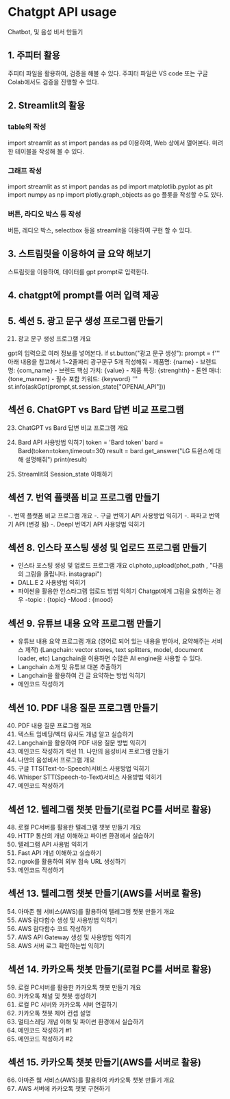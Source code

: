 # Chatgpt API usage
 Chatbot, 및 음성 비서 만들기

  
## 1. 주피터  활용
주피터 파일을 활용하여, 검증을 해볼 수 있다. 
주피터 파일은 VS code 또는 구글 Colab에서도 검증을 진행할 수 있다. 


## 2. Streamlit의 활용
### table의 작성
import streamlit as st
import pandas as pd
이용하여, Web 상에서 열어본다. 미려한 테이블을 작성해 볼 수 있다.

### 그래프 작성
import streamlit as st
import pandas as pd
import matplotlib.pyplot as plt
import numpy as np
import plotly.graph_objects as go
플롯을 작성할 수도 있다. 

### 버튼, 라디오 박스 등 작성
버튼, 레디오 박스, selectbox 등을 streamlit을 이용하여 구현 할 수 있다. 

## 3. 스트림릿을 이용하여 글 요약 해보기
스트림릿을 이용하여, 데이터를 gpt prompt로 입력한다. 

## 4. chatgpt에 prompt를 여러 입력 제공
## 5. 섹션 5. 광고 문구 생성 프로그램 만들기
21. 광고 문구 생성 프로그램 개요

gpt의 입력으로 여러 정보를 넣어본다. 
    if st.button("광고 문구 생성"):
        prompt = f'''
        아래 내용을 참고해서 1~2줄짜리 광구문구 5개 작성해줘
        - 제품명: {name}
        - 브렌드 명: {com_name}
        - 브렌드 핵심 가치: {value}
        - 제품 특징: {strenghth}
        - 톤엔 매너: {tone_manner}
        - 필수 포함 키워드: {keyword}
        '''
        st.info(askGpt(prompt,st.session_state["OPENAI_API"]))

## 섹션 6. ChatGPT vs Bard 답변 비교 프로그램
23. ChatGPT vs Bard 답변 비교 프로그램 개요
24. Bard API 사용방법 익히기
	token = 'Bard token'
	bard = Bard(token=token,timeout=30)
	result = bard.get_answer("LG 트윈스에 대해 설명해줘")
	print(result)

25. Streamlit의 Session_state 이해하기

## 섹션 7. 번역 플랫폼 비교 프로그램 만들기
-. 번역 플랫폼 비교 프로그램 개요
-. 구글 번역기 API 사용방법 익히기
-. 파파고 번역기 API (변경 됨)
-. Deepl 번역기 API 사용방법 익히기

## 섹션 8. 인스타 포스팅 생성 및 업로드 프로그램 만들기
- 인스타 포스팅 생성 및 업로드 프로그램 개요
	cl.photo_upload(phot_path , "다음의 그림을 올립니다. instagrapi")
- DALL.E 2 사용방법 익히기
- 파이썬을 활용한 인스타그램 업로드 방법 익히기
Chatgpt에게 그림을 요청하는 경우
	-topic : {topic}
	-Mood : {mood}

## 섹션 9. 유튜브 내용 요약 프로그램 만들기
- 유튜브 내용 요약 프로그램 개요 (영어로 되어 있는 내용을 받아서, 요약해주는 서비스 제작)
  (Langchain: vector stores, text splitters, model, document loader, etc)
  Langchain을 이용하면 수많은 AI engine을 사용할 수 있다. 
- Langchain 소개 및 유튜브 대본 추출하기
- Langchain을 활용하여 긴 글 요약하는 방법 익히기
- 메인코드 작성하기

## 섹션 10. PDF 내용 질문 프로그램 만들기
40. PDF 내용 질문 프로그램 개요
41. 텍스트 임베딩/벡터 유사도 개념 알고 실습하기
42. Langchain을 활용하여 PDF 내용 질문 방법 익히기
43. 메인코드 작성하기
섹션 11. 나만의 음성비서 프로그램 만들기
44. 나만의 음성비서 프로그램 개요
45. 구글 TTS(Text-to-Speech)서비스 사용방법 익히기
46. Whisper STT(Speech-to-Text)서비스 사용방법 익히기
47. 메인코드 작성하기

## 섹션 12. 텔레그램 챗봇 만들기(로컬 PC를 서버로 활용)
48. 로컬 PC서버를 활용한 텔레그램 챗봇 만들기 개요
49. HTTP 통신의 개념 이해하고 파이썬 환경에서 실습하기
50. 텔레그램 API 사용법 익히기
51. Fast API 개념 이해하고 실습하기
52. ngrok를 활용하여 외부 접속 URL 생성하기
53. 메인코드 작성하기

## 섹션 13. 텔레그램 챗봇 만들기(AWS를 서버로 활용)
54. 아마존 웹 서비스(AWS)를 활용하여 텔레그램 챗봇 만들기 개요
55. AWS 람다함수 생성 및 사용방법 익히기
56. AWS 람다함수 코드 작성하기
57. AWS API Gateway 생성 및 사용방법 익히기
58. AWS 서버 로그 확인하는법 익히기


## 섹션 14. 카카오톡 챗봇 만들기(로컬 PC를 서버로 활용)
59. 로컬 PC서버를 활용한 카카오톡 챗봇 만들기 개요
60. 카카오톡 채널 및 챗봇 생성하기
61. 로컬 PC 서버와 카카오톡 서버 연결하기
62. 카카오톡 챗봇 제어 컨셉 설명
63. 멀티스레딩 개념 이해 및 파이썬 환경에서 실습하기
64. 메인코드 작성하기 #1
65. 메인코드 작성하기 #2

## 섹션 15. 카카오톡 챗봇 만들기(AWS를 서버로 활용)
66. 아마존 웹 서비스(AWS)를 활용하여 카카오톡 챗봇 만들기 개요
67. AWS 서버에 카카오톡 챗봇 구현하기
